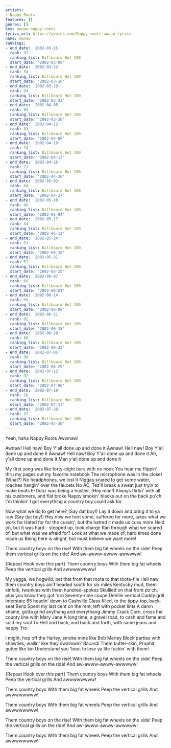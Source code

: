 ```yaml
---
artists:
- Nappy Roots
features: []
genres: []
key: awnaw-nappy-roots
lyrics_url: https://genius.com/Nappy-roots-awnaw-lyrics
name: Awnaw
rankings:
- end_date: '2002-03-15'
  rank: 97
  ranking_list: Billboard Hot 100
  start_date: '2002-03-09'
- end_date: '2002-03-22'
  rank: 94
  ranking_list: Billboard Hot 100
  start_date: '2002-03-16'
- end_date: '2002-03-29'
  rank: 94
  ranking_list: Billboard Hot 100
  start_date: '2002-03-23'
- end_date: '2002-04-05'
  rank: 89
  ranking_list: Billboard Hot 100
  start_date: '2002-03-30'
- end_date: '2002-04-12'
  rank: 83
  ranking_list: Billboard Hot 100
  start_date: '2002-04-06'
- end_date: '2002-04-19'
  rank: 74
  ranking_list: Billboard Hot 100
  start_date: '2002-04-13'
- end_date: '2002-04-26'
  rank: 73
  ranking_list: Billboard Hot 100
  start_date: '2002-04-20'
- end_date: '2002-05-03'
  rank: 64
  ranking_list: Billboard Hot 100
  start_date: '2002-04-27'
- end_date: '2002-05-10'
  rank: 60
  ranking_list: Billboard Hot 100
  start_date: '2002-05-04'
- end_date: '2002-05-17'
  rank: 54
  ranking_list: Billboard Hot 100
  start_date: '2002-05-11'
- end_date: '2002-05-24'
  rank: 51
  ranking_list: Billboard Hot 100
  start_date: '2002-05-18'
- end_date: '2002-05-31'
  rank: 51
  ranking_list: Billboard Hot 100
  start_date: '2002-05-25'
- end_date: '2002-06-07'
  rank: 60
  ranking_list: Billboard Hot 100
  start_date: '2002-06-01'
- end_date: '2002-06-14'
  rank: 65
  ranking_list: Billboard Hot 100
  start_date: '2002-06-08'
- end_date: '2002-06-21'
  rank: 82
  ranking_list: Billboard Hot 100
  start_date: '2002-06-15'
- end_date: '2002-06-28'
  rank: 86
  ranking_list: Billboard Hot 100
  start_date: '2002-06-22'
- end_date: '2002-07-05'
  rank: 96
  ranking_list: Billboard Hot 100
  start_date: '2002-06-29'
- end_date: '2002-07-12'
  rank: 92
  ranking_list: Billboard Hot 100
  start_date: '2002-07-06'
- end_date: '2002-07-19'
  rank: 96
  ranking_list: Billboard Hot 100
  start_date: '2002-07-13'
- end_date: '2002-07-26'
  rank: 97
  ranking_list: Billboard Hot 100
  start_date: '2002-07-20'
---
```

Yeah, haha Nappy Roots
Awwnaw!


Awnaw! Hell naw! Boy
Y'all done up and done it
Awnaw! Hell naw! Boy
Y'all done up and done it
Awnaw! Hell naw! Boy
Y'all done up and done it
Ah, y'all done up and done it
Man y'all done up and done it


My first song was like forty-eight bars with no hook
You hear me flippin' thru my pages out my favorite notebook
The microphone was in the closet (What?) No headphones, we lost it
Niggas scared to get some water, roaches hangin' over the faucets
No AC, Tez'll break a sweat just tryin to make beats
E-Dubz was being a hustler, (Hey man!)
Always flirtin' with all his customers, and flat broke
Nappy smokin' blacks out on the back po'ch
I'm thinkin' I got everything a country boy could ask for


Now what we do to get here? (Say dat boy!)
Lay it down and bring it to ya raw (Say dat boy!)
Hey now we hurt some, suffered for more, takes what we work for
Hated for for the cussin', but the hatred it made us cuss more
Held on, but it was hard - stepped up, took charge
Ran through what we scared of, but what was we afraid for?
Look at what we made of, hard times done made us
Being here is alright, but must believe we want more!


Them country boys on the rise!
With them big fat wheels on the side!
Peep them vertical grills on the ride!
And aw-awww-awww-awwwww!

{Repeat Hook over this part}
Them country boys
With them big fat wheels
Peep the vertical grills
And awwwwwwww!


My yegga, we hogwild, bet that from that roota to that toota-file
Hell naw, them country boys ain't headed south for six miles
Kentucky mud, them kinfolk, twankies with them hundred-spokes
Skullied on that front po'ch, plus you know they got 'dro
Seventy-nine coupe DeVille vertical Caddy grill
Interstate 65 headin' down to Cashville
Glass filled, to the tippy-top, back-seat Benz
Spent my last cent on the rent, left with pocket lints
A damn shame, gotta grind anythang and everythang
Jimmy Crack Corn, cross the county line with Mary Jane
A long time, a gravel road, to cash and fame and sold my soul
To Hell and back, and back and forth, with same jeans and nappy 'fro


I might, hop off the Harley, smoke mine like Bob Marley
Block parties with shawties, wallin' like they swallowin' Bacardi
Them butter-skin, Prophit gutter like kin
Understand you 'bout to lose ya life fuckin' with them!


Them country boys on the rise!
With them big fat wheels on the side!
Peep the vertical grills on the ride!
And aw-awww-awww-awwwww!

{Repeat Hook over this part}
Them country boys
With them big fat wheels
Peep the vertical grills
And awwwwwwww!


Them country boys
With them big fat wheels
Peep the vertical grills
And awwwwwwww!

Them country boys
With them big fat wheels
Peep the vertical grills
And awwwwwwww!

Them country boys on the rise!
With them big fat wheels on the side!
Peep the vertical grills on the ride!
And aw-awww-awww-awwwww!

Them country boys
With them big fat wheels
Peep the vertical grills
And awwwwwwww!
